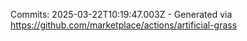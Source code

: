 Commits: 2025-03-22T10:19:47.003Z - Generated via https://github.com/marketplace/actions/artificial-grass
<br>
